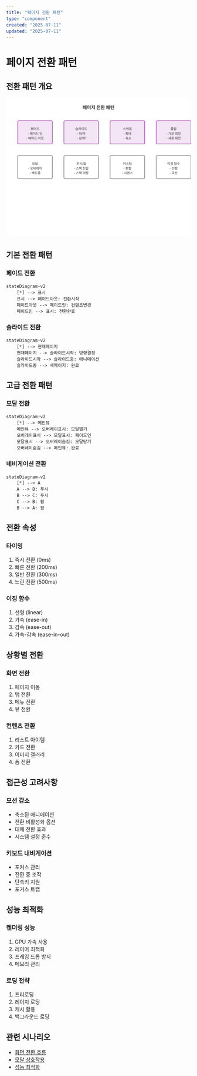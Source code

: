 ```yaml
---
title: "페이지 전환 패턴"
type: "component"
created: "2025-07-11"
updated: "2025-07-11"
---
```


# 페이지 전환 패턴

## 전환 패턴 개요
![전환 패턴](./images/page-transitions/transition-patterns.svg)

## 기본 전환 패턴

### 페이드 전환
```mermaid
stateDiagram-v2
    [*] --> 표시
    표시 --> 페이드아웃: 전환시작
    페이드아웃 --> 페이드인: 컨텐츠변경
    페이드인 --> 표시: 전환완료
```

### 슬라이드 전환
```mermaid
stateDiagram-v2
    [*] --> 현재페이지
    현재페이지 --> 슬라이드시작: 방향결정
    슬라이드시작 --> 슬라이드중: 애니메이션
    슬라이드중 --> 새페이지: 완료
```

## 고급 전환 패턴

### 모달 전환
```mermaid
stateDiagram-v2
    [*] --> 메인뷰
    메인뷰 --> 오버레이표시: 모달열기
    오버레이표시 --> 모달표시: 페이드인
    모달표시 --> 오버레이숨김: 모달닫기
    오버레이숨김 --> 메인뷰: 완료
```

### 네비게이션 전환
```mermaid
stateDiagram-v2
    [*] --> A
    A --> B: 푸시
    B --> C: 푸시
    C --> B: 팝
    B --> A: 팝
```

## 전환 속성

### 타이밍
1. 즉시 전환 (0ms)
2. 빠른 전환 (200ms)
3. 일반 전환 (300ms)
4. 느린 전환 (500ms)

### 이징 함수
1. 선형 (linear)
2. 가속 (ease-in)
3. 감속 (ease-out)
4. 가속-감속 (ease-in-out)

## 상황별 전환

### 화면 전환
1. 페이지 이동
2. 탭 전환
3. 메뉴 전환
4. 뷰 전환

### 컨텐츠 전환
1. 리스트 아이템
2. 카드 전환
3. 이미지 갤러리
4. 폼 전환

## 접근성 고려사항

### 모션 감소
- 축소된 애니메이션
- 전환 비활성화 옵션
- 대체 전환 효과
- 시스템 설정 준수

### 키보드 내비게이션
- 포커스 관리
- 전환 중 조작
- 단축키 지원
- 포커스 트랩

## 성능 최적화

### 렌더링 성능
1. GPU 가속 사용
2. 레이어 최적화
3. 프레임 드롭 방지
4. 메모리 관리

### 로딩 전략
1. 프리로딩
2. 레이지 로딩
3. 캐시 활용
4. 백그라운드 로딩

## 관련 시나리오
- [화면 전환 흐름](/scenarios/user-scenarios/screen-transitions.md)
- [모달 상호작용](/scenarios/user-scenarios/modal-interaction.md)
- [성능 최적화](/scenarios/system-scenarios/transition-performance.md)
